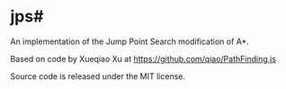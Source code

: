 jps#
======
An implementation of the Jump Point Search modification of A*. 

Based on code by Xueqiao Xu at https://github.com/qiao/PathFinding.js

Source code is released under the MIT license.
